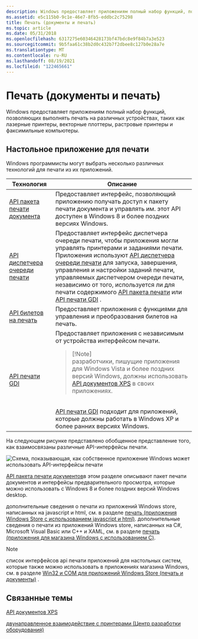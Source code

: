```yaml
---
description: Windows предоставляет приложениям полный набор функций, позволяющих выполнять печать на различных устройствах, таких как лазерные принтеры, векторные плоттеры, растровые принтеры и факсимильные компьютеры.
ms.assetid: e5c115b0-9c1e-46e7-8fb5-eddbc2c75298
title: Печать (документы и печать)
ms.topic: article
ms.date: 05/31/2018
ms.openlocfilehash: 6317275e60346428173bf47bdc8e9f84b7a3e523
ms.sourcegitcommit: 9b5faa61c38b2d0c432b7f2dbee8c127b0e28a7e
ms.translationtype: MT
ms.contentlocale: ru-RU
ms.lasthandoff: 08/19/2021
ms.locfileid: "122465661"
---
```

# <a name="printing-documents-and-printing"></a>Печать (документы и печать)

Windows предоставляет приложениям полный набор функций, позволяющих выполнять печать на различных устройствах, таких как лазерные принтеры, векторные плоттеры, растровые принтеры и факсимильные компьютеры.

## <a name="desktop-app-printing"></a>Настольное приложение для печати

Windows программисты могут выбрать несколько различных технологий для печати из их приложений.




| Технология | Описание | 
|------------|-------------|
| <a href="/windows/desktop/printdocs/tailored-app-printing-api">API пакета печати документа</a><br /> | Предоставляет интерфейс, позволяющий приложению получать доступ к пакету печати документа и управлять им. этот API доступен в Windows 8 и более поздних версиях Windows.<br /> | 
| <a href="print-spooler-api.md">API диспетчера очереди печати</a><br /> | Предоставляет интерфейс диспетчера очереди печати, чтобы приложения могли управлять принтерами и заданиями печати.<br /> Приложения используют <a href="print-spooler-api.md">API диспетчера очереди печати</a> для запуска, завершения, управления и настройки заданий печати, управляемых диспетчером очереди печати, независимо от того, используется ли для печати содержимого <a href="/windows/desktop/printdocs/tailored-app-printing-api">API пакета печати</a> или <a href="gdi-printing.md">API печати GDI</a> .<br /> | 
| <a href="print-ticket-api.md">API билетов на печать</a><br /> | Предоставляет приложения с функциями для управления и преобразования билетов на печать.<br /> | 
| <a href="gdi-printing.md">API печати GDI</a><br /> | Предоставляет приложения с независимым от устройства интерфейсом печати. <br /><blockquote>[!Note]<br />разработчики, пишущие приложения для Windows Vista и более поздних версий Windows, должны использовать <a href="/previous-versions/windows/desktop/dd316976(v=vs.85)">API документов XPS</a> в своих приложениях.</blockquote><br /> <a href="gdi-printing.md">API печати GDI</a> подходит для приложений, которые должны работать в Windows XP и более ранних версиях Windows.<br /> | 




 

На следующем рисунке представлено обобщенное представление того, как взаимосвязаны различные API-интерфейсы печати.

![Схема, показывающая, как собственное приложение Windows может использовать API-интерфейсы печати](images/print-apis.png)

 

[API пакета печати документов](./tailored-app-printing-api.md)в этом разделе описывают пакет печати документов и интерфейсы предварительного просмотра, которые можно использовать с Windows 8 и более поздних версий Windows desktop.

дополнительные сведения о печати из приложений Windows store, написанных на javascript и html, см. в разделе [печать (приложения Windows Store с использованием javascript и html)](/previous-versions/windows/apps/hh465225(v=win.10)). дополнительные сведения о печати из приложений Windows store, написанных на C#, Microsoft Visual Basic или C++ и XAML, см. в разделе [печать (приложения для магазина Windows с использованием C)](/previous-versions/windows/apps/hh465196(v=win.10)).

> [!Note]  
> список интерфейсов api печати приложений для настольных систем, которые также можно использовать в приложениях магазина Windows, см. в разделе [Win32 и COM для приложений Windows Store (печать и документы)](/uwp/win32-and-com/win32-and-com-for-uwp-apps) .

 

## <a name="related-topics"></a>Связанные темы

<dl> <dt>

[API документов XPS](/previous-versions/windows/desktop/dd316976(v=vs.85))
</dt> <dt>

[двунаправленное взаимодействие с принтерами (Центр разработки оборудования)](/windows-hardware/drivers/print/bidirectional-communication)
</dt> </dl>


